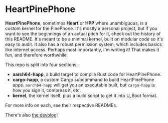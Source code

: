 # HeartPinePhone

**HeartPinePhone**, sometimes **Heart** or **HPP** where unambiguous, is a custom kernel for the PinePhone.
It's mostly a personal project, but if you want to see the beginnings of an actual pitch for it, check out the history of this README.
It's meant to be a minimal kernel, built on modular code so it's easy to audit.
It also has a robust permission system, which includes basics like internet access.
Perhaps most importantly, I'm writing it!
That makes it fun, and therefore worthwhile.

This repo is split into four sections:

- **aarch64-happ**, a build target to compile Rust code for HeartPinePhone.
- **cargo-happ**, a custom Cargo subcommand to build HeartPinePhone apps.
  `aarch64-happ` will get you an executable built, but `cargo-happ` is how you sign it, compress it, etc.
- **kernel**, the kernel itself, plus a build script to get it into U_Boot format.

For more info on each, see their respective READMEs.

There's also [the devblog]!

  [the devblog]: https://redfennec.dev/hpp
